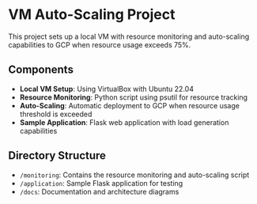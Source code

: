 # VM Auto-Scaling Project

This project sets up a local VM with resource monitoring and auto-scaling capabilities to GCP when resource usage exceeds 75%.

## Components

- **Local VM Setup**: Using VirtualBox with Ubuntu 22.04
- **Resource Monitoring**: Python script using psutil for resource tracking
- **Auto-Scaling**: Automatic deployment to GCP when resource usage threshold is exceeded
- **Sample Application**: Flask web application with load generation capabilities

## Directory Structure

- `/monitoring`: Contains the resource monitoring and auto-scaling script
- `/application`: Sample Flask application for testing
- `/docs`: Documentation and architecture diagrams


